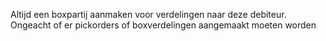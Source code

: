 Altijd een boxpartij aanmaken voor verdelingen naar deze debiteur. Ongeacht of er pickorders of boxverdelingen aangemaakt moeten worden